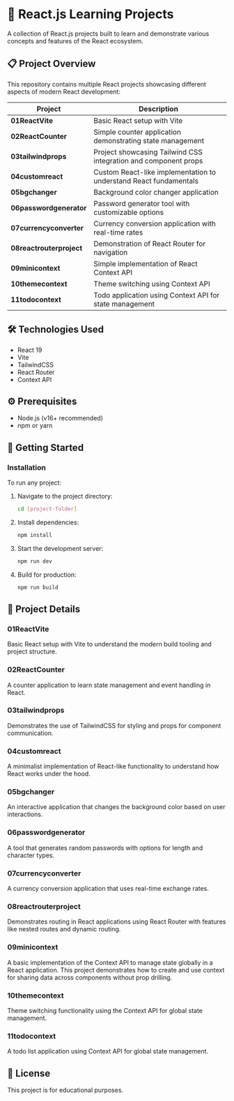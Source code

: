 # 🚀 React.js Learning Projects

A collection of React.js projects built to learn and demonstrate various concepts and features of the React ecosystem.

## 📋 Project Overview

This repository contains multiple React projects showcasing different aspects of modern React development:

| Project | Description |
|---------|-------------|
| **01ReactVite** | Basic React setup with Vite |
| **02ReactCounter** | Simple counter application demonstrating state management |
| **03tailwindprops** | Project showcasing Tailwind CSS integration and component props |
| **04customreact** | Custom React-like implementation to understand React fundamentals |
| **05bgchanger** | Background color changer application |
| **06passwordgenerator** | Password generator tool with customizable options |
| **07currencyconverter** | Currency conversion application with real-time rates |
| **08reactrouterproject** | Demonstration of React Router for navigation |
| **09minicontext** | Simple implementation of React Context API |
| **10themecontext** | Theme switching using Context API |
| **11todocontext** | Todo application using Context API for state management |

## 🛠️ Technologies Used

- React 19
- Vite
- TailwindCSS
- React Router
- Context API

## ⚙️ Prerequisites

- Node.js (v16+ recommended)
- npm or yarn

## 🚦 Getting Started

### Installation

To run any project:

1. Navigate to the project directory:
    ```bash
    cd [project-folder]
    ```

2. Install dependencies:
    ```bash
    npm install
    ```

3. Start the development server:
    ```bash
    npm run dev
    ```

4. Build for production:
    ```bash
    npm run build
    ```

## 📁 Project Details

### 01ReactVite
Basic React setup with Vite to understand the modern build tooling and project structure.

### 02ReactCounter
A counter application to learn state management and event handling in React.

### 03tailwindprops
Demonstrates the use of TailwindCSS for styling and props for component communication.

### 04customreact
A minimalist implementation of React-like functionality to understand how React works under the hood.

### 05bgchanger
An interactive application that changes the background color based on user interactions.

### 06passwordgenerator
A tool that generates random passwords with options for length and character types.

### 07currencyconverter
A currency conversion application that uses real-time exchange rates.

### 08reactrouterproject
Demonstrates routing in React applications using React Router with features like nested routes and dynamic routing.

### 09minicontext
A basic implementation of the Context API to manage state globally in a React application. This project demonstrates how to create and use context for sharing data across components without prop drilling.

### 10themecontext
Theme switching functionality using the Context API for global state management.

### 11todocontext
A todo list application using Context API for global state management.

## 📝 License

This project is for educational purposes.
